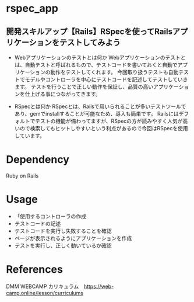 # rspec_app
## 開発スキルアップ【Rails】RSpecを使ってRailsアプリケーションをテストしてみよう
* Webアプリケーションのテストとは何か
	Webアプリケーションのテストとは、自動テストと呼ばれるもので、テストコードを書いておくと自動でアプリケーションの動作をテストしてくれます。 今回取り扱うテストも自動テストでモデルやコントローラを中心にテストコードを記述してテストしていきます。
	テストを行うことで正しい動作を保証し、品質の高いアプリケーションを仕上げる事につながってきます。

* RSpecとは何か
	RSpecとは、Railsで用いられることが多いテストツールであり、gemでinstallすることが可能なため、導入も簡単です。
	Railsにはデフォルトでテストの機能が備わってますが、RSpecの方が読みやすく人気が高いので検索してもヒットしやすいという利点があるので今回はRSpecを使用しています。

# Dependency
Ruby on Rails

# Usage
* 「使用するコントローラの作成
* テストコードの記述
* テストコードを実行し失敗することを確認
* ページが表示されるようにアプリケーションを作成
* テストを実行し、正しく動いているか確認

# References
DMM WEBCAMP カリキュラム　https://web-camp.online/lesson/curriculums